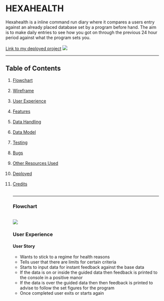 # HEXAHEALTH
Hexahealth is a inline command run diary where it compares a users entry against an already placed database set by a program before hand. The aim is to make daily entries to see how you got on through the previous 24 hour period against what the program sets you.<br><br>
<a href="#">Link to my deployed project</a>
<img src="#">
<br>
<hr>
<h2>Table of Contents</h2>
  <ol>
  <li><a href="#">Flowchart</a></li>
  <br>
  <li><a href="#">Wireframe</a></li>
  <br>
  <li><a href="#">User Experience</a></li>
  <br>
  <li><a href="#">Features</a></li>
  <br>
   <li><a href="#">Data Handling</a></li>
  <br>
  <li><a href="#">Data Model</a></li>
  <br>
  <li><a href="#">Testing</a></li>
  <br>
  <li><a href="#">Bugs</a></li>
  <br>
   <li><a href="#">Other Resources Used</a></li>
  <br>
  <li><a href="#">Deployed</a></li>
  <br>
  <li><a href="#">Credits</a></li>
  <br>
  <hr>
  <h3>Flowchart</h3>
  <br>
  <img src="#">
  <br>
  
  <h3>User Experience</h3>
  <h4> User Story</h4>
    <ul>
      <li>Wants to stick to a regime for health reasons</li>
      <li>Tells user that there are limits for certain criteria</li>
      <li>Starts to input data for instant feedback against the base data</li>
      <li>If the data is on or inside the guided data then feedback is printed to the console in a positive manor</li>
      <li>If the data is over the guided data then then feedback is printed to advise to follow the set figures for the program</li>
      <li>Once completed user exits or starts again</li>
      
  
  
